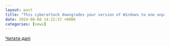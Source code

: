 ```yaml
---
layout: post
title: "This cyberattack downgrades your version of Windows to one unprotected against attacks | TechRadar"
date: 2024-08-08 14:22:57 +0000
categories: [news]
---
```


[Читати далі](https://www.techradar.com/pro/this-cyberattack-downgrades-your-version-of-windows-to-one-unprotected-against-attacks)
